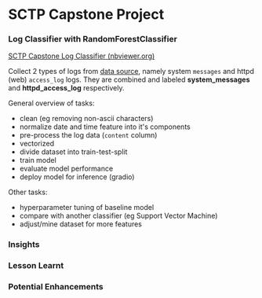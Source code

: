 # SCTP Capstone Project

### Log Classifier with RandomForestClassifier

[SCTP Capstone Log Classifier (nbviewer.org)]("https://nbviewer.org/github/fc510/sctp-caps-log-classifier/blob/main/sctp_ml_log_data_RandomForestClassifier.ipynb")


Collect 2 types of logs from [data source](https://log-sharing.dreamhosters.com/), namely system `messages` and httpd (web) `access_log` logs. They are combined and labeled **system_messages** and **httpd_access_log** respectively.

General overview of tasks:
- clean (eg removing non-ascii characters)
- normalize date and time feature into it's components
- pre-process the log data (`content` column)
- vectorized
- divide dataset into train-test-split
- train model
- evaluate model performance
- deploy model for inference (gradio)

Other tasks:
- hyperparameter tuning of baseline model
- compare with another classifier (eg Support Vector Machine)
- adjust/mine dataset for more features

### Insights

### Lesson Learnt

### Potential Enhancements
